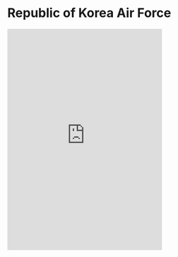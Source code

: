 # Republic of Korea Air Force

<iframe src="https://discord.com/widget?id=1262158388184223854&theme=dark" width="350" height="500" allowtransparency="true" frameborder="0" sandbox="allow-popups allow-popups-to-escape-sandbox allow-same-origin allow-scripts"></iframe>